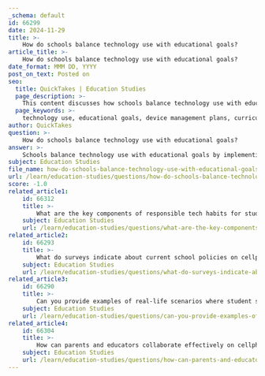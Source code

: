 ```yaml
---
_schema: default
id: 66299
date: 2024-11-29
title: >-
    How do schools balance technology use with educational goals?
article_title: >-
    How do schools balance technology use with educational goals?
date_format: MMM DD, YYYY
post_on_text: Posted on
seo:
  title: QuickTakes | Education Studies
  page_description: >-
    This content discusses how schools balance technology use with educational goals through device management, curriculum integration, digital citizenship education, collaboration with stakeholders, and monitoring student engagement.
  page_keywords: >-
    technology use, educational goals, device management plans, curriculum integration, digital citizenship, stakeholder collaboration, monitoring and assessment, 21st-century skills, screen time balance, student learning
author: QuickTakes
question: >-
    How do schools balance technology use with educational goals?
answer: >-
    Schools balance technology use with educational goals by implementing structured frameworks and clear policies that prioritize learning while minimizing distractions. Here are several key strategies that schools employ:\n\n1. **Device Management Plans**: Schools create solid device management plans that outline classroom rules for technology use. These plans include acceptable use policies that specify when and how devices can be utilized, ensuring that technology enhances learning rather than detracts from it.\n\n2. **Integration with Curriculum**: Educators are encouraged to align technology use with curriculum and student learning goals. This means that technology should not be used for its own sake but should serve a clear educational purpose. For instance, using online quizzes and educational games can engage students while allowing teachers to track progress effectively.\n\n3. **Digital Citizenship Education**: Schools incorporate digital citizenship into their curricula, teaching students responsible technology use and the importance of maintaining a healthy balance between online and offline activities. This education helps students develop skills necessary for navigating the digital world responsibly.\n\n4. **Collaboration with Stakeholders**: Schools often involve various stakeholders—including teachers, parents, and students—in crafting a shared vision for technology use. This collaborative approach ensures that the policies reflect the needs and concerns of the entire school community.\n\n5. **Monitoring and Assessment**: Effective technology integration requires ongoing monitoring and assessment of its impact on student learning. Educators are encouraged to evaluate how technology affects attention spans and learning outcomes, adjusting their approaches as necessary.\n\n6. **Focus on 21st-Century Skills**: Schools emphasize the development of 21st-century skills, such as critical thinking, collaboration, and communication, through technology use. This focus helps prepare students for future challenges while ensuring that technology serves educational goals.\n\n7. **Balancing Screen Time**: Educators are aware of the potential negative impacts of excessive technology use, such as decreased attention spans and social-emotional development issues. Therefore, they strive to balance screen time with other activities, promoting a holistic approach to student well-being.\n\nBy implementing these strategies, schools aim to create an environment where technology enhances educational experiences while maintaining a focus on learning outcomes.
subject: Education Studies
file_name: how-do-schools-balance-technology-use-with-educational-goals.md
url: /learn/education-studies/questions/how-do-schools-balance-technology-use-with-educational-goals
score: -1.0
related_article1:
    id: 66312
    title: >-
        What are the key components of responsible tech habits for students?
    subject: Education Studies
    url: /learn/education-studies/questions/what-are-the-key-components-of-responsible-tech-habits-for-students
related_article2:
    id: 66293
    title: >-
        What do surveys indicate about current school policies on cellphone use?
    subject: Education Studies
    url: /learn/education-studies/questions/what-do-surveys-indicate-about-current-school-policies-on-cellphone-use
related_article3:
    id: 66290
    title: >-
        Can you provide examples of real-life scenarios where student safety was a concern?
    subject: Education Studies
    url: /learn/education-studies/questions/can-you-provide-examples-of-reallife-scenarios-where-student-safety-was-a-concern
related_article4:
    id: 66304
    title: >-
        How can parents and educators collaborate effectively on cellphone policies?
    subject: Education Studies
    url: /learn/education-studies/questions/how-can-parents-and-educators-collaborate-effectively-on-cellphone-policies
---
```


&nbsp;